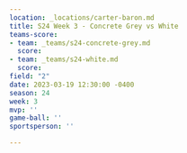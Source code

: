 ```yaml
---
location: _locations/carter-baron.md
title: S24 Week 3 - Concrete Grey vs White
teams-score:
- team: _teams/s24-concrete-grey.md
  score: 
- team: _teams/s24-white.md
  score: 
field: "2"
date: 2023-03-19 12:30:00 -0400
season: 24
week: 3
mvp: ''
game-ball: ''
sportsperson: ''

---
```

